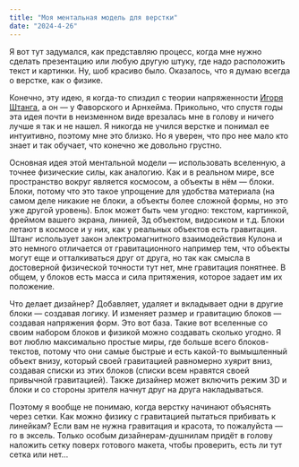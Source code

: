 ```yaml
---
title: "Моя ментальная модель для верстки"
date: "2024-4-26"
---
```


Я вот тут задумался, как представляю процесс, когда мне нужно сделать презентацию или любую другую штуку, где надо расположить текст и картинки. Ну, шоб красиво было. Оказалось, что я думаю всегда о верстке, как о физике.

Конечно, эту идею, я когда-то спиздил с теории напряженности [Игоря Штанга](https://youtu.be/wRQkW90fLEg), а он — у Фаворского и Арнхейма. Прикольно, что спустя годы эта идея почти в неизменном виде врезалась мне в голову и ничего лучше я так и не нашел. Я никогда не учился верстке и понимал ее интуитивно, поэтому мне это близко. Но я уверен, что про нее мало кто знает и так обучает, что конечно же довольно грустно.

Основная идея этой ментальной модели — использовать вселенную, а точнее физические силы, как аналогию. Как и в реальном мире, все пространство вокруг является космосом, а объекты в нём — блоки. Блоки, потому что это такое упрощение для удобства материала (на самом деле никакие не блоки, а объекты более сложной формы, но это уже другой уровень). Блок может быть чем угодно: текстом, картинкой, фреймом вашего экрана, линией, 3д объектом, видосиком и т.д. Блоки летают в космосе и у них, как у реальных объектов есть гравитация. Штанг использует закон электромагнитного взаимодействия Кулона и это немного отличается от гравитационного например тем, что объекты могут еще и отталкиваться друг от друга, но так как смысла в достоверной физической точности тут нет, мне гравитация понятнее. В общем, у блоков есть масса и сила притяжения, которое задает им их положение. 

Что делает дизайнер? Добавляет, удаляет и вкладывает одни в другие блоки — создавая логику. И изменяет размер и гравитацию блоков — создавая напряжения форм. Это вот база. Такие вот вселенные со своим набором блоков и физикой можно создавать сколько угодно. Я вот люблю максимально простые миры, где больше всего блоков-текстов, потому что они самые быстрые и есть какой-то вымышленный  объект внизу, который своей гравитацией равномерно хуярит вниз, создавая списки из этих блоков (списки всем нравятся своей привычной гравитацией). Также дизайнер может включить режим 3D и блоки и со стороны зрителя начнут друг на друга накладываться.

Поэтому я вообще не понимаю, когда верстку начинают объяснять через сетки. Как можно физику с гравитацией пытаться прибивать к линейкам? Если вам не нужна гравитация и красота, то пожалуйста — го в эксель. Только особым дизайнерам-душнилам придёт в голову наложить сетку поверх готового макета, чтобы проверить, есть ли тут сетка или нет...